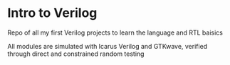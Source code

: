 # Intro to Verilog
Repo of all my first Verilog projects to learn the language and RTL baisics

All modules are simulated with Icarus Verilog and GTKwave, verified through direct and constrained random testing


